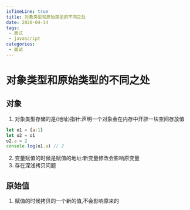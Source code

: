 ```yaml
---
isTimeLine: true
title: 对象类型和原始类型的不同之处
date: 2020-04-14
tags:
 - 面试
 - javascript
categories:
 - 面试
---
```

# 对象类型和原始类型的不同之处
## 对象
1. 对象类型存储的是(地址)指针:声明一个对象会在内存中开辟一块空间存放值
```js
let o1 = {a:1}
let o2 = o1
o2.a = 2
console.log(o1.a) // 2
```
2. 变量赋值的时候是赋值的地址:新变量修改会影响原变量
3. 存在深浅拷贝问题

## 原始值
1. 赋值的时候拷贝的一个新的值,不会影响原来的

<comment/>
<tongji/>